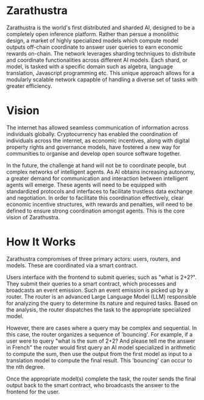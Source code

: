 # Zarathustra

Zarathustra is the world's first distributed and sharded AI, designed to be a completely open inference platform. Rather than persue a monolithic design, a market of highly specialized models which compute model outputs off-chain coordinate to answer user queries to earn economic rewards on-chain. The network leverages sharding techniques to distribute and coordinate functionalities across different AI models. Each shard, or model, is tasked with a specific domain such as algebra, language translation, Javascript programming etc. This unique approach allows for a modularly scalable network capapble of handling a diverse set of tasks with greater efficiency. 

# Vision

The internet has allowed seamless communication of information across individuals globally. Cryptocurrency has enabled the coordination of individuals across the internet, as economic incentives, along with digital property rights and governance models, have fostered a new way for communities to organise and develop open source software together.

In the future, the challenge at hand will not be to coordinate people, but complex networks of intelligent agents. As AI obtains increasing autonomy, a greater demand for communication and interaction between intelligent agents will emerge. These agents will need to be equipped with standardized protocols and interfaces to facilitate trustless data exchange and negotiation. In order to facilitate this coordination effectively, clear economic incentive structures, with rewards and penalties, will need to be defined to ensure strong coordination amongst agents. This is the core vision of Zarathustra.

# How It Works

Zarathustra compromises of three primary actors: users, routers, and models. These are coordinated via a smart contract.

Users interface with the frontend to submit queries, such as "what is 2+2?". They submit their queries to a smart contract, which processes and broadcasts an event emission. Such an event emission is picked up by a router. The router is an advanced Large Language Model (LLM) responsible for analyzing the query to determine its nature and required tasks. Based on the analysis, the router dispatches the task to the appropriate specialized model.

However, there are cases where a query may be complex and sequential. In this case, the router organizes a sequence of 'bouncing'. For example, if a user were to query "what is the sum of 2+2? And please tell me the answer in French" the router would first query an AI model specialized in arithmetic to compute the sum, then use the output from the first model as input to a translation model to compute the final result. This 'bouncing' can occur to the nth degree.

Once the appropriate model(s) complete the task, the router sends the final output back to the smart contract, who broadcasts the answer to the frontend for the user. 
